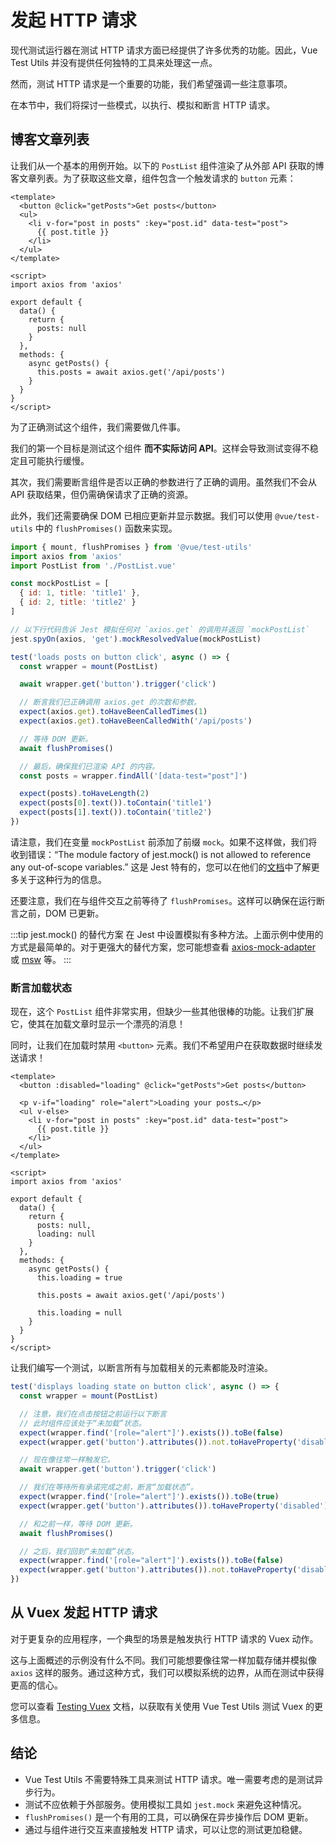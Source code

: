 # 发起 HTTP 请求

现代测试运行器在测试 HTTP 请求方面已经提供了许多优秀的功能。因此，Vue Test Utils 并没有提供任何独特的工具来处理这一点。

然而，测试 HTTP 请求是一个重要的功能，我们希望强调一些注意事项。

在本节中，我们将探讨一些模式，以执行、模拟和断言 HTTP 请求。

## 博客文章列表

让我们从一个基本的用例开始。以下的 `PostList` 组件渲染了从外部 API 获取的博客文章列表。为了获取这些文章，组件包含一个触发请求的 `button` 元素：

```vue
<template>
  <button @click="getPosts">Get posts</button>
  <ul>
    <li v-for="post in posts" :key="post.id" data-test="post">
      {{ post.title }}
    </li>
  </ul>
</template>

<script>
import axios from 'axios'

export default {
  data() {
    return {
      posts: null
    }
  },
  methods: {
    async getPosts() {
      this.posts = await axios.get('/api/posts')
    }
  }
}
</script>
```

为了正确测试这个组件，我们需要做几件事。

我们的第一个目标是测试这个组件 **而不实际访问 API**。这样会导致测试变得不稳定且可能执行缓慢。

其次，我们需要断言组件是否以正确的参数进行了正确的调用。虽然我们不会从 API 获取结果，但仍需确保请求了正确的资源。

此外，我们还需要确保 DOM 已相应更新并显示数据。我们可以使用 `@vue/test-utils` 中的 `flushPromises()` 函数来实现。

```js
import { mount, flushPromises } from '@vue/test-utils'
import axios from 'axios'
import PostList from './PostList.vue'

const mockPostList = [
  { id: 1, title: 'title1' },
  { id: 2, title: 'title2' }
]

// 以下行代码告诉 Jest 模拟任何对 `axios.get` 的调用并返回 `mockPostList`
jest.spyOn(axios, 'get').mockResolvedValue(mockPostList)

test('loads posts on button click', async () => {
  const wrapper = mount(PostList)

  await wrapper.get('button').trigger('click')

  // 断言我们已正确调用 axios.get 的次数和参数。
  expect(axios.get).toHaveBeenCalledTimes(1)
  expect(axios.get).toHaveBeenCalledWith('/api/posts')

  // 等待 DOM 更新。
  await flushPromises()

  // 最后，确保我们已渲染 API 的内容。
  const posts = wrapper.findAll('[data-test="post"]')

  expect(posts).toHaveLength(2)
  expect(posts[0].text()).toContain('title1')
  expect(posts[1].text()).toContain('title2')
})
```

请注意，我们在变量 `mockPostList` 前添加了前缀 `mock`。如果不这样做，我们将收到错误：“The module factory of jest.mock() is not allowed to reference any out-of-scope variables.” 这是 Jest 特有的，您可以在他们的[文档](https://jestjs.io/docs/es6-class-mocks#calling-jestmock-with-the-module-factory-parameter)中了解更多关于这种行为的信息。

还要注意，我们在与组件交互之前等待了 `flushPromises`。这样可以确保在运行断言之前，DOM 已更新。

:::tip jest.mock() 的替代方案
在 Jest 中设置模拟有多种方法。上面示例中使用的方式是最简单的。对于更强大的替代方案，您可能想查看 [axios-mock-adapter](https://github.com/ctimmerm/axios-mock-adapter) 或 [msw](https://github.com/mswjs/msw) 等。
:::

### 断言加载状态

现在，这个 `PostList` 组件非常实用，但缺少一些其他很棒的功能。让我们扩展它，使其在加载文章时显示一个漂亮的消息！

同时，让我们在加载时禁用 `<button>` 元素。我们不希望用户在获取数据时继续发送请求！

```vue {2,4,19,24,28}
<template>
  <button :disabled="loading" @click="getPosts">Get posts</button>

  <p v-if="loading" role="alert">Loading your posts…</p>
  <ul v-else>
    <li v-for="post in posts" :key="post.id" data-test="post">
      {{ post.title }}
    </li>
  </ul>
</template>

<script>
import axios from 'axios'

export default {
  data() {
    return {
      posts: null,
      loading: null
    }
  },
  methods: {
    async getPosts() {
      this.loading = true

      this.posts = await axios.get('/api/posts')

      this.loading = null
    }
  }
}
</script>
```

让我们编写一个测试，以断言所有与加载相关的元素都能及时渲染。

```js
test('displays loading state on button click', async () => {
  const wrapper = mount(PostList)

  // 注意，我们在点击按钮之前运行以下断言
  // 此时组件应该处于“未加载”状态。
  expect(wrapper.find('[role="alert"]').exists()).toBe(false)
  expect(wrapper.get('button').attributes()).not.toHaveProperty('disabled')

  // 现在像往常一样触发它。
  await wrapper.get('button').trigger('click')

  // 我们在等待所有承诺完成之前，断言“加载状态”。
  expect(wrapper.find('[role="alert"]').exists()).toBe(true)
  expect(wrapper.get('button').attributes()).toHaveProperty('disabled')

  // 和之前一样，等待 DOM 更新。
  await flushPromises()

  // 之后，我们回到“未加载”状态。
  expect(wrapper.find('[role="alert"]').exists()).toBe(false)
  expect(wrapper.get('button').attributes()).not.toHaveProperty('disabled')
})
```

## 从 Vuex 发起 HTTP 请求

对于更复杂的应用程序，一个典型的场景是触发执行 HTTP 请求的 Vuex 动作。

这与上面概述的示例没有什么不同。我们可能想要像往常一样加载存储并模拟像 `axios` 这样的服务。通过这种方式，我们可以模拟系统的边界，从而在测试中获得更高的信心。

您可以查看 [Testing Vuex](vuex.md) 文档，以获取有关使用 Vue Test Utils 测试 Vuex 的更多信息。

## 结论

- Vue Test Utils 不需要特殊工具来测试 HTTP 请求。唯一需要考虑的是测试异步行为。
- 测试不应依赖于外部服务。使用模拟工具如 `jest.mock` 来避免这种情况。
- `flushPromises()` 是一个有用的工具，可以确保在异步操作后 DOM 更新。
- 通过与组件进行交互来直接触发 HTTP 请求，可以让您的测试更加稳健。
